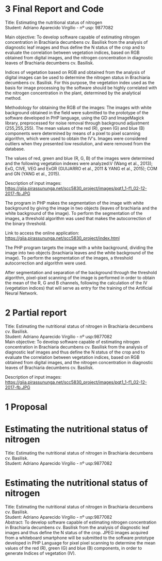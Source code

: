 # 3 Final Report and Code
Title: Estimating the nutritional status of nitrogen <br />
Student: Adriano Aparecido Virgílio - nº usp: 9877082 <br />

Main objective:
To develop software capable of estimating nitrogen concentration in Brachiaria decumbens cv. Basilisk from the analysis of diagnostic leaf images and thus define the N status of the crop and to evaluate the correlation between vegetation indices, based on RGB obtained from digital images, and the nitrogen concentration in diagnostic leaves of Brachiaria decumbens cv. Basilisk.

Indices of vegetation based on RGB and obtained from the analysis of digital images can be used to determine the nitrogen status in Brachiaria decumbens cv. Basilisk. For this purpose, the vegetation index used as the basis for image processing by the software should be highly correlated with the nitrogen concentration in the plant, determined by the analytical method.

Methodology for obtaining the RGB of the images:
The images with white background obtained in the field were submitted to the prototype of the software developed in PHP language, using the GD and ImageMagick library, preprocessed for noise removal through background adjustment (255,255,255). The mean values of the red (R), green (G) and blue (B) components were determined by means of a pixel to pixel scanning algorithm, which were used to obtain the IV's. Images were considered outliers when they presented low resolution, and were removed from the database.

The values of red, green and blue (R, G, B) of the images were determined and the following vegetation indexes were analyzed:V (Wang et al., 2013); ExG, CIVE, VEG and ExGR (GUIJARRO et al., 2011 & YANG et al., 2015); COM and GN (YANG et al., 2015).

Description of input images:
https://giia.pirassununga.net/scc5830_project/images/pqt1_1-f1_02-12-2017-fb.JPG

The program in PHP makes the segmentation of the image with white background by giving the image in two objects (leaves of brachiaria and the white background of the image). To perform the segmentation of the images, a threshold algorithm was used that makes the autocorrection of the binary threshold.


Link to access the online application:
https://giia.pirassununga.net/scc5830_project/index.html

The PHP program targets the image with a white background, dividing the image into two objects (brachiaria leaves and the white background of the image). To perform the segmentation of the images, a threshold autocorrection and algorithm were used.

After segmentation and separation of the background through the threshold algorithm, pixel-pixel scanning of the image is performed in order to obtain the mean of the R, G and B channels, following the calculation of the IV (vegetation indices) that will serve as entry for the training of the Artificial Neural Network.


# 2 Partial report
Title: Estimating the nutritional status of nitrogen in Brachiaria decumbens cv. Basilisk. <br />
Student: Adriano Aparecido Virgílio - nº usp:9877082 <br />
Main objective:
To develop software capable of estimating nitrogen concentration in Brachiaria decumbens cv. Basilisk from the analysis of diagnostic leaf images and thus define the N status of the crop and to evaluate the correlation between vegetation indices, based on RGB obtained from digital images, and the nitrogen concentration in diagnostic leaves of Brachiaria decumbens cv. Basilisk.

Description of input images:
https://giia.pirassununga.net/scc5830_project/images/pqt1_1-f1_02-12-2017-fb.JPG


# 1 Proposal
# Estimating the nutritional status of nitrogen
Title: Estimating the nutritional status of nitrogen in Brachiaria decumbens cv. Basilisk. <br />
Student: Adriano Aparecido Virgílio - nº usp:9877082 <br />

# Estimating the nutritional status of nitrogen
Title: Estimating the nutritional status of nitrogen in Brachiaria decumbens cv. Basilisk. <br />
Student: Adriano Aparecido Virgílio - nº usp:9877082 <br />
Abstract: To develop software capable of estimating nitrogen concentration in Brachiaria decumbens cv. Basilisk from the analysis of diagnostic leaf images and thus define the N status of the crop. JPEG images acquired from a whiteboard smartphone will be submitted to the software prototype developed in PHP Language for pixel pixel scanning to determine the mean values of the red (R), green (G) and blue (B) components, in order to generate Indices of vegetation (IV).
